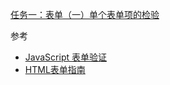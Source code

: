 [任务一：表单（一）单个表单项的检验](http://ife.baidu.com/course/detail/id/97)  

参考  

- [JavaScript 表单验证](http://www.w3school.com.cn/js/js_form_validation.asp)
- [HTML表单指南](https://developer.mozilla.org/zh-CN/docs/Web/Guide/HTML/Forms)
